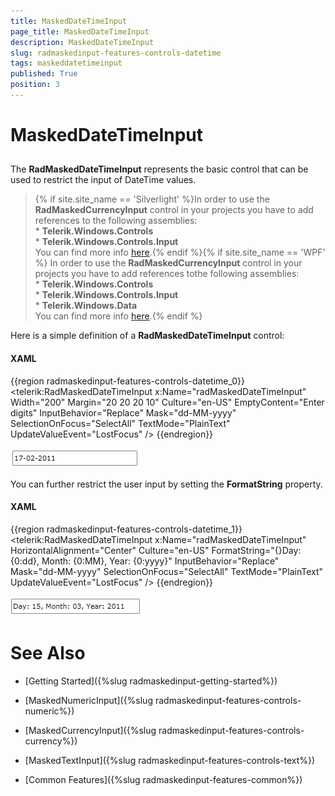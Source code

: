 ```yaml
---
title: MaskedDateTimeInput
page_title: MaskedDateTimeInput
description: MaskedDateTimeInput
slug: radmaskedinput-features-controls-datetime
tags: maskeddatetimeinput
published: True
position: 3
---
```


# MaskedDateTimeInput



## 

The __RadMaskedDateTimeInput__ represents the basic control that can be used to restrict the input of DateTime values.

>{% if site.site_name == 'Silverlight' %}In order to use the __RadMaskedCurrencyInput__ control in your projects you have to add references to the following assemblies:<br/>* __Telerik.Windows.Controls__<br/>* __Telerik.Windows.Controls.Input__<br/>You can find more info [here](http://www.telerik.com/help/silverlight/installation-installing-controls-dependencies.html).{% endif %}{% if site.site_name == 'WPF' %} In order to use the __RadMaskedCurrencyInput__ control in your projects you have to add references tothe following assemblies:<br/>* __Telerik.Windows.Controls__<br/>* __Telerik.Windows.Controls.Input__<br/>* __Telerik.Windows.Data__<br/>You can find more info [here](http://www.telerik.com/help/wpf/installation-installing-controls-dependencies-wpf.html).{% endif %}

Here is a simple definition of a __RadMaskedDateTimeInput__ control:

#### __XAML__

{{region radmaskedinput-features-controls-datetime_0}}
	<telerik:RadMaskedDateTimeInput x:Name="radMaskedDateTimeInput" 
	                                Width="200"
	                                Margin="20 20 20 10"
	                                Culture="en-US"
	                                EmptyContent="Enter digits"
	                                InputBehavior="Replace"
	                                Mask="dd-MM-yyyy"
	                                SelectionOnFocus="SelectAll"
	                                TextMode="PlainText"
	                                UpdateValueEvent="LostFocus" />
	{{endregion}}



![](images/radmaskedinput_datetimeinput_default.png)

 You can further restrict the user input by setting the __FormatString__ property.

#### __XAML__

{{region radmaskedinput-features-controls-datetime_1}}
	<telerik:RadMaskedDateTimeInput x:Name="radMaskedDateTimeInput"                       
	                                HorizontalAlignment="Center"
	                                Culture="en-US"
	                                FormatString="{}Day: {0:dd}, Month: {0:MM}, Year: {0:yyyy}"
	                                InputBehavior="Replace"
	                                Mask="dd-MM-yyyy"
	                                SelectionOnFocus="SelectAll"
	                                TextMode="PlainText"
	                                UpdateValueEvent="LostFocus" />
	{{endregion}}



![](images/radmaskedinput_datetimeinput_format_string.png)

# See Also

 * [Getting Started]({%slug radmaskedinput-getting-started%})

 * [MaskedNumericInput]({%slug radmaskedinput-features-controls-numeric%})

 * [MaskedCurrencyInput]({%slug radmaskedinput-features-controls-currency%})

 * [MaskedTextInput]({%slug radmaskedinput-features-controls-text%})

 * [Common Features]({%slug radmaskedinput-features-common%})
